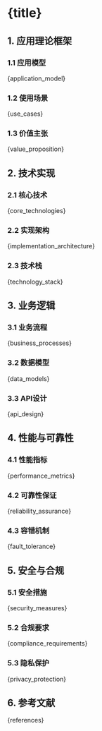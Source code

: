 
# {title}

## 1. 应用理论框架

### 1.1 应用模型
{application_model}

### 1.2 使用场景
{use_cases}

### 1.3 价值主张
{value_proposition}

## 2. 技术实现

### 2.1 核心技术
{core_technologies}

### 2.2 实现架构
{implementation_architecture}

### 2.3 技术栈
{technology_stack}

## 3. 业务逻辑

### 3.1 业务流程
{business_processes}

### 3.2 数据模型
{data_models}

### 3.3 API设计
{api_design}

## 4. 性能与可靠性

### 4.1 性能指标
{performance_metrics}

### 4.2 可靠性保证
{reliability_assurance}

### 4.3 容错机制
{fault_tolerance}

## 5. 安全与合规

### 5.1 安全措施
{security_measures}

### 5.2 合规要求
{compliance_requirements}

### 5.3 隐私保护
{privacy_protection}

## 6. 参考文献

{references}
